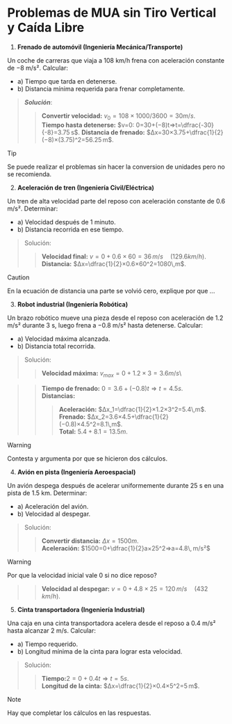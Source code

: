 # Problemas de MUA sin Tiro Vertical y Caída Libre
1. **Frenado de automóvil (Ingeniería  Mecánica/Transporte)**

Un coche de carreras que viaja a 108 km/h frena con aceleración constante de −8 m/s². Calcular:
- a) Tiempo que tarda en detenerse.
- b) Distancia mínima requerida para frenar completamente.
> ***Solución***:
>>**Convertir velocidad:** $v_0=108×1000/3600=30 m/s$.\
>>**Tiempo hasta detenerse:** $v=0: 0=30+(−8)t⇒t=\dfrac{-30}{-8}=3.75 s$.
>>**Distancia de frenado:** $Δx=30×3.75+\dfrac{1}{2}(−8)×(3.75)^2=56.25 m$.

> [!TIP]
> Se puede realizar el problemas sin hacer la conversion de unidades pero no se recomienda.

2. **Aceleración de tren (Ingeniería Civil/Eléctrica)**

Un tren de alta velocidad parte del reposo con aceleración constante de 0.6 m/s². Determinar:
- a) Velocidad después de 1 minuto.
- b) Distancia recorrida en ese tiempo.
>Solución:
>>**Velocidad final:** $v=0+0.6×60=36 \, m/s \quad (129.6 km/h)$.\
>>**Distancia:** $Δx=\dfrac{1}{2}×0.6×60^2=1080\,m$.

> [!CAUTION]
> En la ecuación de distancia una parte se volvió cero, explique por que ...

3. **Robot industrial (Ingeniería Robótica)**

Un brazo robótico mueve una pieza desde el reposo con aceleración de 1.2 m/s² durante 3 s, luego frena a −0.8 m/s² hasta detenerse. Calcular:
- a) Velocidad máxima alcanzada.
- b) Distancia total recorrida.

>Solución:
>>**Velocidad máxima:** $v_{max}=0+1.2×3=3.6 m/s$\

>>**Tiempo de frenado:** $0=3.6+(−0.8)t⇒t=4.5 s$.\
>>**Distancias:**
>>>**Aceleración:** $Δx_1​=\dfrac{1}{2}​×1.2×3^2=5.4\,m$.\
>>>**Frenado:** $Δx_2=3.6×4.5+\dfrac{1}{2}​(−0.8)×4.5^2=8.1\,m$.\
>>>**Total:** $5.4+8.1=13.5 m$.

> [!WARNING]
> Contesta y argumenta por que se hicieron dos cálculos.

4. **Avión en pista (Ingeniería Aeroespacial)**

Un avión despega después de acelerar uniformemente durante 25 s en una pista de 1.5 km. Determinar:
- a) Aceleración del avión.
- b) Velocidad al despegar.

>Solución: 
>>**Convertir distancia:** $Δx=1500 m$.\
>>**Aceleración:** $1500=0+\dfrac{1}{2}a×25^2⇒a=4.8\, m/s²$

> [!WARNING]
> Por que la velocidad inicial vale 0 si no dice reposo?

>>**Velocidad al despegar:** $v=0+4.8×25=120\,m/s \quad (432\,km/h)$.

5. **Cinta transportadora (Ingeniería Industrial)**

Una caja en una cinta transportadora acelera desde el reposo a 0.4 m/s² hasta alcanzar 2 m/s. Calcular:
- a) Tiempo requerido.
- b) Longitud mínima de la cinta para lograr esta velocidad.

>Solución:
>>**Tiempo:**$2=0+0.4t⇒t=5 s$.\
>>**Longitud de la cinta:** $Δx=\dfrac{1}{2}×0.4×5^2=5 m$.

> [!NOTE]
> Hay que completar los cálculos en las respuestas.